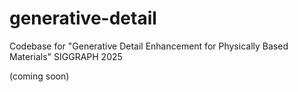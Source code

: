 # generative-detail
Codebase for "Generative Detail Enhancement for Physically Based Materials" SIGGRAPH 2025

(coming soon)
